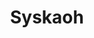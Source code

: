 ---
id: 1
image: syskaoh.jpeg
title: Syskaoh
description: Securing indoor establishments.
ref: https://github.com/almtav08/backend
---